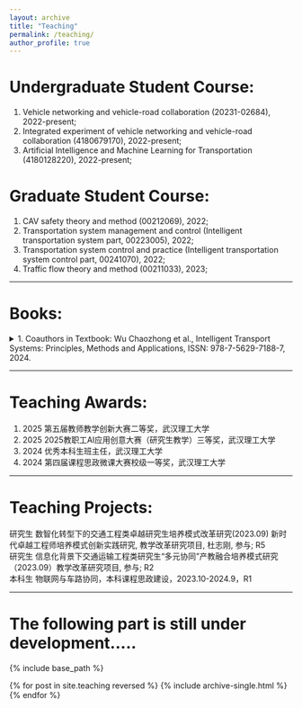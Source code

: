 ```yaml
---
layout: archive
title: "Teaching"
permalink: /teaching/
author_profile: true
---
```


# Undergraduate Student Course: 
1. Vehicle networking and vehicle-road collaboration (20231-02684), 2022-present; <be>
2. Integrated experiment of vehicle networking and vehicle-road collaboration (4180679170), 2022-present;  <be>   
1. Artificial Intelligence and Machine Learning for Transportation (4180128220), 2022-present;  <br>

# Graduate Student Course: 
1. CAV safety theory and method (00212069), 2022; <br>
2. Transportation system management and control (Intelligent transportation system part, 00223005), 2022;  <br>
3. Transportation system control and practice (Intelligent transportation system control part, 00241070), 2022;  <br>
4. Traffic flow theory and method (00211033), 2023; <be>

---
# Books: 
<details><summary>1. Coauthors in Textbook: Wu Chaozhong et al., Intelligent Transport Systems: Principles, Methods and Applications, ISSN: 978-7-5629-7188-7, 2024. </summary>
  <p>教材参编，《智能运输系统：原理、方法及应用》ISSN: 978-7-5629-7188-7, 吴超仲主编，2024</p></details>


---
# Teaching Awards:
1. 2025	第五届教师教学创新大赛二等奖，武汉理工大学
2. 2025	2025教职工AI应用创意大赛（研究生教学）三等奖，武汉理工大学
3. 2024	优秀本科生班主任，武汉理工大学
4. 2024	第四届课程思政微课大赛校级一等奖，武汉理工大学



---
# Teaching Projects:
研究生	数智化转型下的交通工程类卓越研究生培养模式改革研究(2023.09) 新时代卓越工程师培养模式创新实践研究, 教学改革研究项目, 杜志刚, 参与; R5<br>
研究生	信息化背景下交通运输工程类研究生“多元协同”产教融合培养模式研究（2023.09）教学改革研究项目, 参与; R2<br>
本科生	物联网与车路协同，本科课程思政建设，2023.10-2024.9，R1<br>

---

The following part is still under development.....<br>
======
{% include base_path %}

{% for post in site.teaching reversed %}
  {% include archive-single.html %}
{% endfor %}
